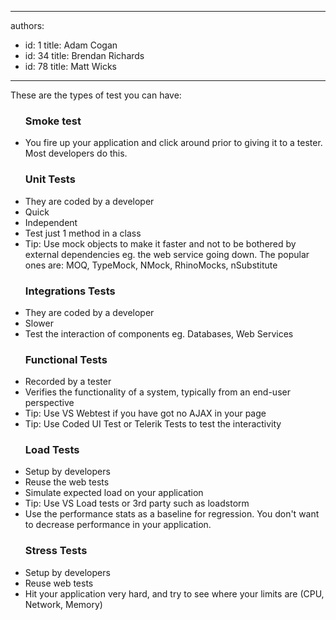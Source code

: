 

---
authors:
  - id: 1
    title: Adam Cogan
  - id: 34
    title: Brendan Richards
  - id: 78
    title: Matt Wicks
---




<span class='intro'> These are the types of test you can have&#58;<br> </span>

<ul><h3 class="ssw15-rteElement-H3">​​​​Smoke test<br></h3><li>You fire up your application and click around prior to giving it to a tester. Most developers do this.<br></li></ul><ul><h3 class="ssw15-rteElement-H3">Unit Tests​​​<br></h3><li>They are coded by a developer</li><li>Quick</li><li>Independent</li><li>Test just 1 method in a class</li><li>Tip&#58; Use mock objects to make it faster and not to be bothered by external dependencies eg. the web service going down. The popular ones are&#58; MOQ, TypeMock, NMock, RhinoMocks, nSubstitute</li></ul><ul><h3 class="ssw15-rteElement-H3">Integrations Tests​<br></h3><li>They are coded by a developer</li><li>Slower</li><li>Test the interaction of components eg. Databases, Web Services</li></ul><ul><h3 class="ssw15-rteElement-H3">Functional Tests​​<br></h3><li>Recorded by a tester</li><li>Verifies the functionality of a system, typically from an end-user perspective</li><li>Tip&#58; Use VS Webtest if you have got no AJAX in your page</li><li>Tip&#58; Use Coded UI Test or Telerik Tests to test the interactivity</li></ul><ul><h3 class="ssw15-rteElement-H3">Load Tests​​<br></h3><li>Setup by developers</li><li>Reuse the web tests</li><li>Simulate expected load on your application</li><li>Tip&#58; Use VS Load tests or 3rd party such as&#160;<a>loadstorm</a></li><li>Use the performance stats as a baseline for regression. You don't want to decrease performance in your application.</li></ul><ul><h3 class="ssw15-rteElement-H3">Stress Tests<br></h3><li>Setup by developers</li><li>Reuse web tests</li><li>Hit your application very hard, and try to see where your limits are (CPU, Network, Memory)​<br></li></ul>


